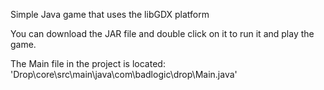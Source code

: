 Simple Java game that uses the libGDX platform

You can download the JAR file and double click on it to run it and play the game.

The Main file in the project is located: 'Drop\core\src\main\java\com\badlogic\drop\Main.java'
